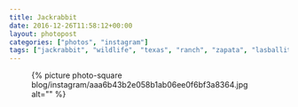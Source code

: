 ```yaml
---
title: Jackrabbit
date: 2016-12-26T11:58:12+00:00
layout: photopost
categories: ["photos", "instagram"]
tags: ["jackrabbit", "wildlife", "texas", "ranch", "zapata", "lasballitasranch"]
---
```


<figure class="photo photo--square">
  {% picture photo-square blog/instagram/aaa6b43b2e058b1ab06ee0f6bf3a8364.jpg alt="" %}
</figure>


